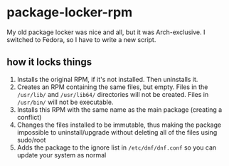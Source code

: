 # package-locker-rpm
My old package locker was nice and all, but it was Arch-exclusive. I switched to Fedora, so I have to write a new script.

## how it locks things
1. Installs the original RPM, if it's not installed. Then uninstalls it.
2. Creates an RPM containing the same files, but empty. Files in the `/usr/lib/` and `/usr/lib64/` directories will not be created. Files in `/usr/bin/` will not be executable.
3. Installs this RPM with the same name as the main package (creating a conflict)
4. Changes the files installed to be immutable, thus making the package impossible to uninstall/upgrade without deleting all of the files using sudo/root
5. Adds the package to the ignore list in `/etc/dnf/dnf.conf` so you can update your system as normal
